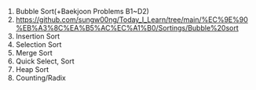 1. Bubble Sort(+Baekjoon Problems B1~D2)
2. https://github.com/sungw00ng/Today_I_Learn/tree/main/%EC%9E%90%EB%A3%8C%EA%B5%AC%EC%A1%B0/Sortings/Bubble%20sort
3. Insertion Sort
4. Selection Sort
5. Merge Sort
6. Quick Select, Sort
7. Heap Sort
8. Counting/Radix
